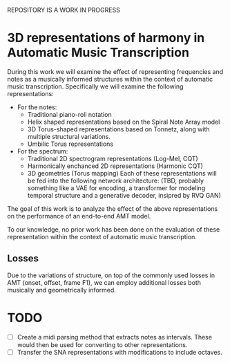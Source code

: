 REPOSITORY IS A WORK IN PROGRESS

# 3D representations of harmony in Automatic Music Transcription

During this work we will examine the effect of representing frequencies and notes as a musically informed structures within the context of automatic music transcription.
Specifically we will examine the following representations:
- For the notes:
    * Traditional piano-roll notation
    * Helix shaped representations based on the Spiral Note Array model
    * 3D Torus-shaped representations based on Tonnetz, along with multiple structural variations.
    * Umbilic Torus representations
- For the spectrum:
    * Traditional 2D spectrogram representations (Log-Mel, CQT)
    * Harmonically enchanced 2D representations (Harmonic CQT)
    * 3D geometries (Torus mapping) 
Each of these representations will be fed into the following network architecture:
(TBD, probably something like a VAE for encoding, a transformer for modeling temporal structure and a generative decoder, insipred by RVQ GAN)

The goal of this work is to analyze the effect of the above representations on the performance of an end-to-end AMT model.

To our knowledge, no prior work has been done on the evaluation of these representation within the context of automatic music transcription.

## Losses

Due to the variations of structure, on top of the commonly used losses in AMT (onset, offset, frame F1), we can employ additional losses both musically and geometrically informed.

# TODO

- [ ] Create a midi parsing method that extracts notes as intervals. These would then be used for converting to other representations.
- [ ] Transfer the SNA representations with modifications to include octaves.